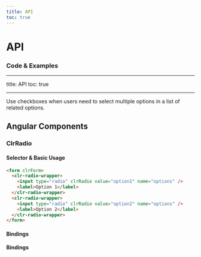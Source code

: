 ```yaml
---
title: API
toc: true
---
```


# API

### Code & Examples

---

title: API
toc: true

---

Use checkboxes when users need to select multiple options in a list of related options.

## Angular Components

### ClrRadio

#### Selector & Basic Usage

<DocDemo toggle="false">

```html
<form clrForm>
  <clr-radio-wrapper>
    <input type="radio" clrRadio value="option1" name="options" />
    <label>Option 1</label>
  </clr-radio-wrapper>
  <clr-radio-wrapper>
    <input type="radio" clrRadio value="option2" name="options" />
    <label>Option 2</label>
  </clr-radio-wrapper>
</form>
```

</DocDemo>

#### Bindings

#### Bindings

<DocComponentApi component="ClrRadio" item="bindings" />
<DocComponentApi component="ClrFormCommon" item="bindings" />
